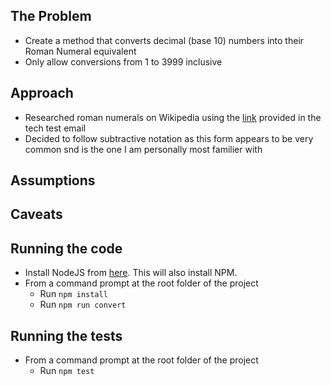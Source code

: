 ## The Problem
- Create a method that converts decimal (base 10) numbers into their Roman Numeral equivalent
- Only allow conversions from 1 to 3999 inclusive

## Approach
- Researched roman numerals on Wikipedia using the [link](http://en.wikipedia.org/wiki/Roman_numerals) provided in the tech test email 
- Decided to follow subtractive notation as this form appears to be very common snd is the one I am personally most familier with

## Assumptions

## Caveats

## Running the code
- Install NodeJS from [here](https://nodejs.org/en/download/). This will also install NPM.
- From a command prompt at the root folder of the project
    - Run `npm install`
    - Run `npm run convert`

## Running the tests
- From a command prompt at the root folder of the project
    - Run `npm test`


